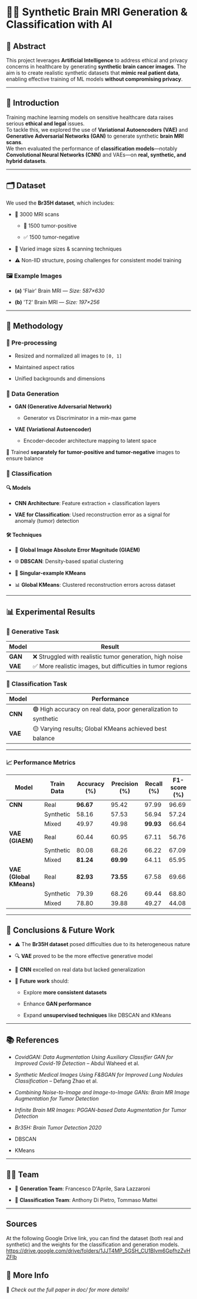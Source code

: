 # 🧠✨ Synthetic Brain MRI Generation & Classification with AI

## 📄 Abstract

This project leverages **Artificial Intelligence** to address ethical and privacy concerns in healthcare by generating **synthetic brain cancer images**. The aim is to create realistic synthetic datasets that **mimic real patient data**, enabling effective training of ML models **without compromising privacy**.

---

## 🧠 Introduction

Training machine learning models on sensitive healthcare data raises serious **ethical and legal** issues.  
To tackle this, we explored the use of **Variational Autoencoders (VAE)** and **Generative Adversarial Networks (GAN)** to generate synthetic **brain MRI scans**.  
We then evaluated the performance of **classification models**—notably **Convolutional Neural Networks (CNN)** and VAEs—on **real, synthetic, and hybrid datasets**.

---

## 🗂️ Dataset

We used the **Br35H dataset**, which includes:

- 🧪 3000 MRI scans
    
    - 🧠 1500 tumor-positive
        
    - ✅ 1500 tumor-negative
        
- 📏 Varied image sizes & scanning techniques
    
- ⚠️ Non-IID structure, posing challenges for consistent model training
    

### 🖼️ Example Images

- **(a)** 'Flair' Brain MRI — _Size: 587×630_
    
- **(b)** 'T2' Brain MRI — _Size: 197×256_
    

---

## 🧪 Methodology

### 🧼 Pre-processing

- Resized and normalized all images to `[0, 1]`
    
- Maintained aspect ratios
    
- Unified backgrounds and dimensions
    

### 🧬 Data Generation

- **GAN (Generative Adversarial Network)**
    
    - Generator vs Discriminator in a min-max game
        
- **VAE (Variational Autoencoder)**
    
    - Encoder-decoder architecture mapping to latent space
        

🔁 Trained **separately for tumor-positive and tumor-negative** images to ensure balance

### 🧠 Classification

#### 🔍 Models

- **CNN Architecture**: Feature extraction + classification layers
    
- **VAE for Classification**: Used reconstruction error as a signal for anomaly (tumor) detection
    

#### 🛠️ Techniques

- 📏 **Global Image Absolute Error Magnitude (GIAEM)**
    
- 🌐 **DBSCAN**: Density-based spatial clustering
    
- 🎯 **Singular-example KMeans**
    
- 📊 **Global KMeans**: Clustered reconstruction errors across dataset
    

---

## 📊 Experimental Results

### 🎨 Generative Task

|Model|Result|
|---|---|
|**GAN**|❌ Struggled with realistic tumor generation, high noise|
|**VAE**|✅ More realistic images, but difficulties in tumor regions|

### 🤖 Classification Task

|Model|Performance|
|---|---|
|**CNN**|🟢 High accuracy on real data, poor generalization to synthetic|
|**VAE**|🟡 Varying results; Global KMeans achieved best balance|

---

### 📈 Performance Metrics

|Model|Train Data|Accuracy (%)|Precision (%)|Recall (%)|F1-score (%)|
|---|---|---|---|---|---|
|**CNN**|Real|**96.67**|95.42|97.99|96.69|
||Synthetic|58.16|57.53|56.94|57.24|
||Mixed|49.97|49.98|**99.93**|66.64|
|**VAE (GIAEM)**|Real|60.44|60.95|67.11|56.76|
||Synthetic|80.08|68.26|66.22|67.09|
||Mixed|**81.24**|**69.99**|64.11|65.95|
|**VAE (Global KMeans)**|Real|**82.93**|**73.55**|67.58|69.66|
||Synthetic|79.39|68.26|69.44|68.80|
||Mixed|78.80|39.88|49.27|44.08|

---

## 🧾 Conclusions & Future Work

- ⚠️ The **Br35H dataset** posed difficulties due to its heterogeneous nature
    
- 🔍 **VAE** proved to be the more effective generative model
    
- 🧠 **CNN** excelled on real data but lacked generalization
    
- 🔬 **Future work** should:
    
    - Explore **more consistent datasets**
        
    - Enhance **GAN performance**
        
    - Expand **unsupervised techniques** like DBSCAN and KMeans
        

---

## 📚 References

- _CovidGAN: Data Augmentation Using Auxiliary Classifier GAN for Improved Covid-19 Detection_ – Abdul Waheed et al.
    
- _Synthetic Medical Images Using F&BGAN for Improved Lung Nodules Classification_ – Defang Zhao et al.
    
- _Combining Noise-to-Image and Image-to-Image GANs: Brain MR Image Augmentation for Tumor Detection_
    
- _Infinite Brain MR Images: PGGAN-based Data Augmentation for Tumor Detection_
    
- _Br35H: Brain Tumor Detection 2020_
    
- DBSCAN
    
- KMeans
    

---

## 👨‍💻 Team

- 🧬 **Generation Team**: Francesco D'Aprile, Sara Lazzaroni
    
- 🔎 **Classification Team**: Anthony Di Pietro, Tommaso Mattei
    

---

## Sources

At the following Google Drive link, you can find the dataset (both real and synthetic) and the weights for the classification and generation models. https://drive.google.com/drive/folders/1JJT4MP_5GSH_CU1Blvm6GpfhzZvHZFlb

## 📎 More Info

🔗 _Check out the full paper in doc/ for more details!_
